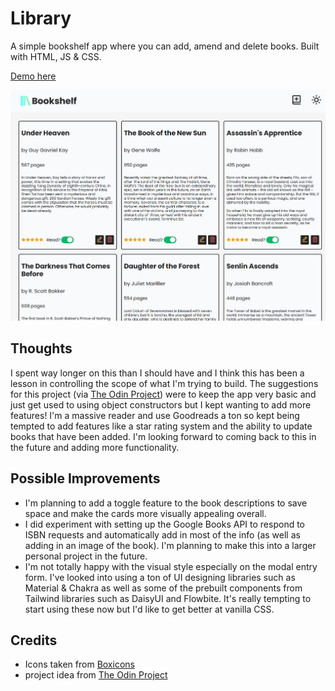 # Library

A simple bookshelf app where you can add, amend and delete books. Built with HTML, JS & CSS.

[Demo here](https://casssb.github.io/library/)

![Image of live version](./img/Library.PNG)

## Thoughts
I spent way longer on this than I should have and I think this has been a lesson in controlling the scope of what I'm trying to build. The suggestions for this project (via [The Odin Project](https://www.theodinproject.com/lessons/node-path-javascript-library)) were to keep the app very basic and just get used to using object constructors but I kept wanting to add more features! I'm a massive reader and use Goodreads a ton so kept being tempted to add features like a star rating system and the ability to update books that have been added. I'm looking forward to coming back to this in the future and adding more functionality.

## Possible Improvements
* I'm planning to add a toggle feature to the book descriptions to save space and make the cards more visually appealing overall.
* I did experiment with setting up the Google Books API to respond to ISBN requests and automatically add in most of the info (as well as adding in an image of the book). I'm planning to make this into a larger personal project in the future.
* I'm not totally happy with the visual style especially on the modal entry form. I've looked into using a ton of UI designing libraries such as Material & Chakra as well as some of the prebuilt components from Tailwind libraries such as DaisyUI and Flowbite. It's really tempting to start using these now but I'd like to get better at vanilla CSS.


## Credits
* Icons taken from [Boxicons](https://boxicons.com/)
* project idea from [The Odin Project](https://www.theodinproject.com/lessons/node-path-javascript-library)
